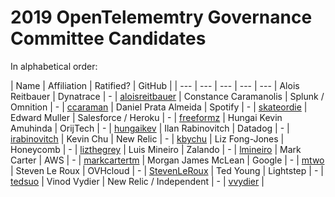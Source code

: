 # 2019 OpenTelememtry Governance Committee Candidates

In alphabetical order:

| Name | Affiliation | Ratified? | GitHub |
| --- | --- | --- | --- | --- |
Alois Reitbauer | Dynatrace | - | [aloisreitbauer](https://github.com/aloisreitbauer) |
Constance Caramanolis | Splunk / Omnition | - | [ccaraman](https://github.com/ccaraman) |
Daniel Prata Almeida | Spotify | - | [skateordie](https://github.com/skateordie) |
Edward Muller | Salesforce / Heroku | - | [freeformz](https://github.com/freeformz) |
Hungai Kevin Amuhinda | OrijTech | - | [hungaikev](https://github.com/hungaikev) |
Ilan Rabinovitch | Datadog | - | [irabinovitch](https://github.com/irabinovitch) |
Kevin Chu | New Relic | - | [kbychu](https://github.com/kbychu) |
Liz Fong-Jones | Honeycomb | - | [lizthegrey](https://github.com/lizthegrey) |
Luis Mineiro | Zalando | - | [lmineiro](https://github.com/lmineiro) |
Mark Carter | AWS | - | [markcartertm](https://github.com/markcartertm) |
Morgan James McLean | Google | - | [mtwo](https://github.com/mtwo) |
Steven Le Roux | OVHcloud | - | [StevenLeRoux](https://github.com/StevenLeRoux) |
Ted Young | Lightstep | - | [tedsuo](https://github.com/tedsuo) |
Vinod Vydier | New Relic / Independent | - | [vvydier](https://github.com/vvydier) |

